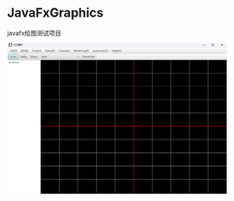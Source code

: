 # JavaFxGraphics

javafx绘图测试项目

![image](https://github.com/qizhoward/JavaFXGraphics/raw/master/150559.png)
